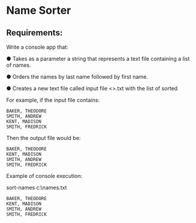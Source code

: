 # Name Sorter
## Requirements:

Write a console app that:

● Takes as a parameter a string that represents a text file containing a list of names.

● Orders the names by last name followed by first name.

● Creates a new text file called input file <<name-sorted>>.txt with the list of sorted

For example, if the input file contains:

```
BAKER, THEODORE
SMITH, ANDREW
KENT, MADISON
SMITH, FREDRICK
```
Then the output file would be:

```
BAKER, THEODORE
KENT, MADISON
SMITH, ANDREW
SMITH, FREDRICK
```
Example of console execution:

sort-names c:\names.txt
```
BAKER, THEODORE
KENT, MADISON
SMITH, ANDREW
SMITH, FREDRICK
```